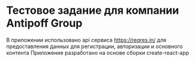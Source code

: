 # Тестовое задание для компании Antipoff Group

В приложении использовано api сервиса https://reqres.in/ для предоставления данных для регистрации, авторизации и основного контента
Приложение разработано на основе сборки create-react-app
